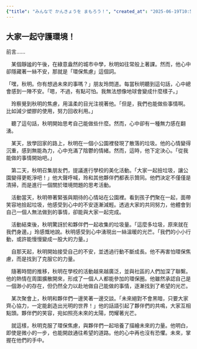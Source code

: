 ```yaml
---
{"title": "みんなで かんきょうを まもろう！", "created_at": "2025-06-19T10:50:34.701384+09:00"}
---
```


## 大家一起守護環境！

前言……

　某個靜謐的午後，在綠意盎然的城市中學，秋明如往常般上著課。然而，他心中卻隱藏著一絲不安，那就是「環保焦慮」這個詞。

「嘿，秋明。你有想過未來的事嗎？」朋友玲問道。每當秋明聽到這句話，心中總會感到一陣不安。「嗯，不過，有點可怕。我無法想像地球會變成什麼樣子。」

　玲察覺到秋明的焦慮，用溫柔的目光注視著他。「但是，我們也能做些事情啊。比如減少塑膠的使用，努力回收利用。」

　聽了這句話，秋明開始思考自己能做些什麼。然而，心中卻有一種無力感在翻湧。

　某天，放學回家的路上，秋明在一個小公園裡發現了散落的垃圾。他的心情變得沉重，感到無能為力，心中充滿了陰鬱的情緒。然而，這時，他下定決心。「從我能做的事情開始吧。」

　第二天，秋明召集朋友們，提議進行學校的美化活動。「大家一起撿垃圾，讓公園變得更乾淨吧！」他大聲呼喊，玲和其他夥伴們都表示贊同。他們決定不僅僅是清掃，而是進行一個關於環境問題的思考活動。

　活動當天，秋明帶著緊張與期待的心情站在公園裡。看到孩子們聚在一起，面帶笑容地撿起垃圾，他感受到心中的不安逐漸減輕。透過大家的共同努力，他體會到自己一個人無法做到的事情，卻能與大家一起完成。

　活動結束後，秋明驚訝於和夥伴們一起收集的垃圾量。「這麼多垃圾，原來就在我們身邊。」玲感慨地說。秋明感受到心中湧現出一絲溫暖的光芒。「我們的小小行動，或許能慢慢變成一股大的力量。」

　自那天起，秋明開始接受自己的不安，並透過行動不斷成長。他不再害怕環保焦慮，而是找到了克服它的力量。

　隨著時間的推移，秋明在學校的活動越來越廣泛，並與社區的人們加深了聯繫。他的熱情在周圍擴散開來，形成了一個人人都能參加的環保圈。他雖然承認自己是一個渺小的存在，但仍然全力以赴地做自己能做的事情，逐漸找到了希望的光芒。

　某次聚會上，秋明和夥伴們一邊笑著一邊交談。「未來絕對不會黑暗，只要大家齊心協力，一定能創造出光明的世界！」他的話語引起了夥伴們的共鳴，大家互相點頭。夥伴們的笑容，宛如照亮未來的太陽，閃耀著光芒。

　就這樣，秋明克服了環保焦慮，與夥伴們一起培養了描繪未來的力量。他明白，即使是微小的一步，也能開啟通往希望的道路。他的心中再也沒有恐懼。未來，掌握在他們的手中。
